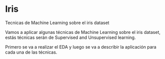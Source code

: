 # Iris
Tecnicas de Machine Learning sobre el iris dataset

Vamos a aplicar algunas técnicas de Machine Learning sobre el iris dataset, estás técnicas serán de Supervised and Unsupervised learning. 

Primero se va a realizar el EDA y luego se va a describir la aplicación para cada una de las técnicas.
